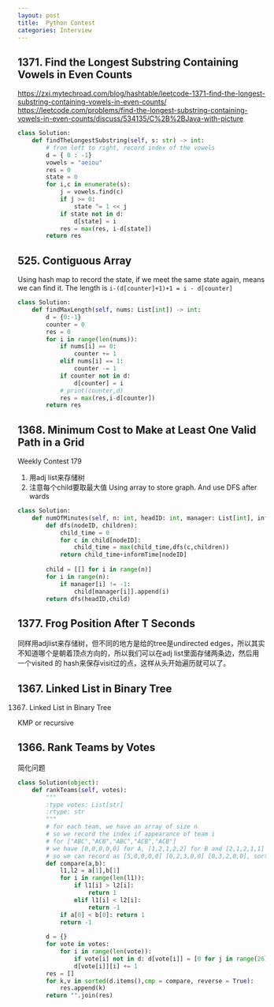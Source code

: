 ```yaml
---
layout: post
title:  Python Contest
categories: Interview
---
```

## 1371. Find the Longest Substring Containing Vowels in Even Counts
https://zxi.mytechroad.com/blog/hashtable/leetcode-1371-find-the-longest-substring-containing-vowels-in-even-counts/
https://leetcode.com/problems/find-the-longest-substring-containing-vowels-in-even-counts/discuss/534135/C%2B%2BJava-with-picture
```py
class Solution:
    def findTheLongestSubstring(self, s: str) -> int:
        # from left to right, record index of the vowels
        d = { 0 : -1}
        vowels = "aeiou"
        res = 0
        state = 0
        for i,c in enumerate(s):
            j = vowels.find(c)
            if j >= 0:
                state ^= 1 << j 
            if state not in d:
                d[state] = i
            res = max(res, i-d[state])
        return res
```

## 525. Contiguous Array
Using hash map to record the state, if we meet the same state again, means we can find it. The length is `i-(d[counter]+1)+1 = i - d[counter]`
```py
class Solution:
    def findMaxLength(self, nums: List[int]) -> int:
        d = {0:-1}
        counter = 0
        res = 0
        for i in range(len(nums)):
            if nums[i] == 0:
                counter += 1
            elif nums[i] == 1:
                counter -= 1
            if counter not in d:
                d[counter] = i
            # print(counter,d)
            res = max(res,i-d[counter])
        return res
```

## 1368. Minimum Cost to Make at Least One Valid Path in a Grid
Weekly Contest 179

1. 用adj list来存储树
2. 注意每个child要取最大值
Using array to store graph. And use DFS after wards
```py
class Solution:
    def numOfMinutes(self, n: int, headID: int, manager: List[int], informTime: List[int]) -> int:
        def dfs(nodeID, children):
            child_time = 0
            for c in child[nodeID]:
                child_time = max(child_time,dfs(c,children))
            return child_time+informTime[nodeID]
            
        child = [[] for i in range(n)]
        for i in range(n):
            if manager[i] != -1:
                child[manager[i]].append(i)
        return dfs(headID,child)
```

## 1377. Frog Position After T Seconds
同样用adjlist来存储树，但不同的地方是给的tree是undirected edges，所以其实不知道哪个是朝着顶点方向的，所以我们可以在adj list里面存储两条边，然后用一个visited 的 hash来保存visit过的点，这样从头开始遍历就可以了。

## 1367. Linked List in Binary Tree
1367. Linked List in Binary Tree

KMP or recursive

## 1366. Rank Teams by Votes
简化问题
```py
class Solution(object):
    def rankTeams(self, votes):
        """
        :type votes: List[str]
        :rtype: str
        """
        # for each team, we have an array of size n
        # so we record the index if appearance of team i
        # for ["ABC","ACB","ABC","ACB","ACB"]
        # we have [0,0,0,0,0] for A, [1,2,1,2,2] for B and [2,1,2,1,1] for C
        # so we can record as [5,0,0,0,0] [0,2,3,0,0] [0,3,2,0,0], sort by decreasing order we get the result.
        def compare(a,b):
            l1,l2 = a[1],b[1]
            for i in range(len(l1)):
                if l1[i] > l2[i]:
                    return 1
                elif l1[i] < l2[i]:
                    return -1
            if a[0] < b[0]: return 1
            return -1
                    
        d = {}
        for vote in votes:
            for i in range(len(vote)):
                if vote[i] not in d: d[vote[i]] = [0 for j in range(26)]
                d[vote[i]][i] += 1
        res = []
        for k,v in sorted(d.items(),cmp = compare, reverse = True):
            res.append(k)
        return "".join(res)
        
```